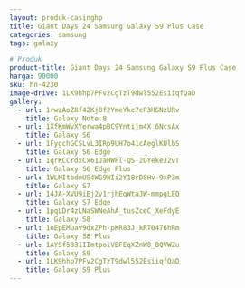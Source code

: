 ```yaml
---
layout: produk-casinghp
title: Giant Days 24 Samsung Galaxy S9 Plus Case
categories: samsung
tags: galaxy

# Produk
product-title: Giant Days 24 Samsung Galaxy S9 Plus Case
harga: 90000
sku: hn-4230
image-drive: 1LK9hhp7PFv2CgTzT9dwl552EsiiqfQaD
gallery:
  - url: 1rwzAoZ8f42Kj8f2YmeYkc7cP3HGNzURv
    title: Galaxy Note 8
  - url: 1XfKmWvXYerwa4pBC9Yntijm4X_6NcsAx
    title: Galaxy S6
  - url: 1FygchGCSLvL3IRp9UH7o41cAeglKUlbS
    title: Galaxy S6 Edge
  - url: 1qrKCCrdxCx61JaHWPl-QS-2OYekeJ2vT
    title: Galaxy S6 Edge Plus
  - url: 1WLMItbdmUS4WG9WIi2Y18rD8Hv-9xP3m
    title: Galaxy S7
  - url: 14JA-XVU9iEj2v1rjhEqWtaJW-mmpgLEQ
    title: Galaxy S7 Edge
  - url: 1pqLDr4zLNaSWNeAhA_tusZceC_XeFdyE
    title: Galaxy S8
  - url: 1oEpEMuav9dxZPh-pKR83J_kRT0476hRm
    title: Galaxy S8 Plus
  - url: 1AYSf5831IImtpoiVBFEqXZnW8_BQVWZu
    title: Galaxy S9
  - url: 1LK9hhp7PFv2CgTzT9dwl552EsiiqfQaD
    title: Galaxy S9 Plus
---
```

